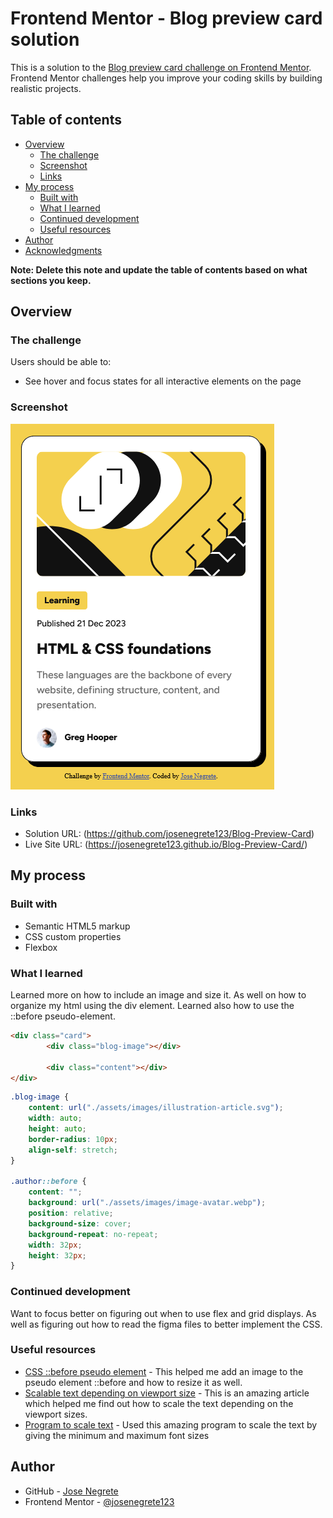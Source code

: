 # Frontend Mentor - Blog preview card solution

This is a solution to the [Blog preview card challenge on Frontend Mentor](https://www.frontendmentor.io/challenges/blog-preview-card-ckPaj01IcS). Frontend Mentor challenges help you improve your coding skills by building realistic projects. 

## Table of contents

- [Overview](#overview)
  - [The challenge](#the-challenge)
  - [Screenshot](#screenshot)
  - [Links](#links)
- [My process](#my-process)
  - [Built with](#built-with)
  - [What I learned](#what-i-learned)
  - [Continued development](#continued-development)
  - [Useful resources](#useful-resources)
- [Author](#author)
- [Acknowledgments](#acknowledgments)

**Note: Delete this note and update the table of contents based on what sections you keep.**

## Overview

### The challenge

Users should be able to:

- See hover and focus states for all interactive elements on the page

### Screenshot

![](./BlogPreviewCard_Solution.png)

### Links

- Solution URL: (https://github.com/josenegrete123/Blog-Preview-Card)
- Live Site URL: (https://josenegrete123.github.io/Blog-Preview-Card/)

## My process

### Built with

- Semantic HTML5 markup
- CSS custom properties
- Flexbox

### What I learned

Learned more on how to include an image and size it. As well on how to organize my html using the div element. Learned also how to use the ::before pseudo-element.

```html
<div class="card">
        <div class="blog-image"></div>
  
        <div class="content"></div>
</div>
```
```css
.blog-image {
    content: url("./assets/images/illustration-article.svg");
    width: auto;
    height: auto;
    border-radius: 10px;
    align-self: stretch;
}

.author::before {
    content: "";
    background: url("./assets/images/image-avatar.webp");
    position: relative;
    background-size: cover;
    background-repeat: no-repeat;
    width: 32px;
    height: 32px;
}
```

### Continued development

Want to focus better on figuring out when to use flex and grid displays. As well as figuring out how to read the figma files to better implement the CSS.

### Useful resources

- [CSS ::before pseudo element](https://stackoverflow.com/questions/6668577/using-before-css-pseudo-element-to-add-image-to-modal) - This helped me add an image to the pseudo element ::before and how to resize it as well.
- [Scalable text depending on viewport size](https://stackoverflow.com/questions/35978790/bigger-fonts-on-smaller-screens-without-media-queries-or-javascript) - This is an amazing article which helped me find out how to scale the text depending on the viewport sizes.
- [Program to scale text](https://clamp.font-size.app/?config=eyJyb290IjoiMTYiLCJtaW5XaWR0aCI6IjUwMHB4IiwibWF4V2lkdGgiOiI5MDBweCIsIm1pbkZvbnRTaXplIjoiMTJweCIsIm1heEZvbnRTaXplIjoiMTRweCJ9) - Used this amazing program to scale the text by giving the minimum and maximum font sizes

## Author

- GitHub - [Jose Negrete](https://github.com/josenegrete123/)
- Frontend Mentor - [@josenegrete123](https://www.frontendmentor.io/profile/josenegrete123)